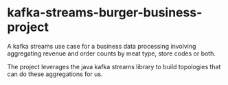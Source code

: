 # kafka-streams-burger-business-project
A kafka streams use case for a business data processing involving aggregating revenue and order counts by meat type, store codes or both.

The project leverages the java kafka streams library to build topologies that can do these aggregations for us.

